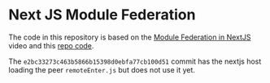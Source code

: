 # Next JS Module Federation

The code in this repository is based on the
[Module Federation in NextJS](https://youtu.be/jOEfKdam2VM)
video and this
[repo code](https://github.com/jherr/wp5-nextjs-for-youtube/tree/working-remote).

The
`e2bc33273c463b5866b15398d0ebfa77cb100d51`
commit
has the nextjs host loading the peer `remoteEnter.js` but does not use it yet.
